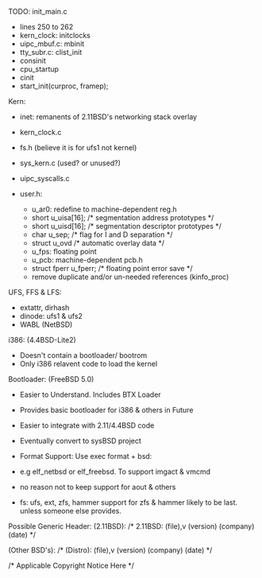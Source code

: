 TODO:
init_main.c
- lines 250 to 262
- kern_clock: initclocks
- uipc_mbuf.c: mbinit
- tty_subr.c: clist_init
- consinit
- cpu_startup
- cinit
- start_init(curproc, framep);

Kern:
- inet: remanents of 2.11BSD's networking stack overlay
- kern_clock.c
- fs.h (believe it is for ufs1 not kernel)
- sys_kern.c (used? or unused?)
- uipc_syscalls.c

- user.h: 
	- u_ar0: redefine to machine-dependent reg.h
	- short	u_uisa[16];					/* segmentation address prototypes */
	- short	u_uisd[16];					/* segmentation descriptor prototypes */
	- char	u_sep;						/* flag for I and D separation */
	- struct u_ovd						/* automatic overlay data */
	- u_fps: floating point 
	- u_pcb: machine-dependent pcb.h
	- struct fperr u_fperr;				/* floating point error save */
	- remove duplicate and/or un-needed references (kinfo_proc)
	
UFS, FFS & LFS:
- extattr, dirhash
- dinode: ufs1 & ufs2
- WABL (NetBSD)

i386: (4.4BSD-Lite2)
- Doesn't contain a bootloader/ bootrom
- Only i386 relavent code to load the kernel 

Bootloader: (FreeBSD 5.0)
- Easier to Understand. Includes BTX Loader
- Provides basic bootloader for i386 & others in Future
- Easier to integrate with 2.11/4.4BSD code

- Eventually convert to sysBSD project
- Format Support: Use exec format + bsd: 
- e.g elf_netbsd or elf_freebsd. To support imgact & vmcmd
- no reason not to keep support for aout & others
- fs: ufs, ext, zfs, hammer
support for zfs & hammer likely to be last. unless someone else provides.

Possible Generic Header: 
(2.11BSD):
/* 2.11BSD: (file),v (version) (company) (date) */

(Other BSD's):
/* (Distro): (file),v (version) (company) (date) */

/* Applicable Copyright Notice Here */
